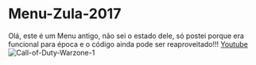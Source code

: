 # Menu-Zula-2017
Olá, este é um Menu antigo, não sei o estado dele, só postei porque era funcional para época e o código ainda pode ser reaproveitado!!!
[Youtube](https://www.youtube.com/watch?v=johlNCVMle0)
![Call-of-Duty-Warzone-1](https://manualdosgames.com/wp-content/uploads/2017/09/Zula-ivan-1160x652.jpg)
